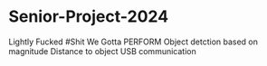 # Senior-Project-2024
Lightly Fucked
#Shit We Gotta PERFORM
Object detction based on magnitude
Distance to object
USB communication
